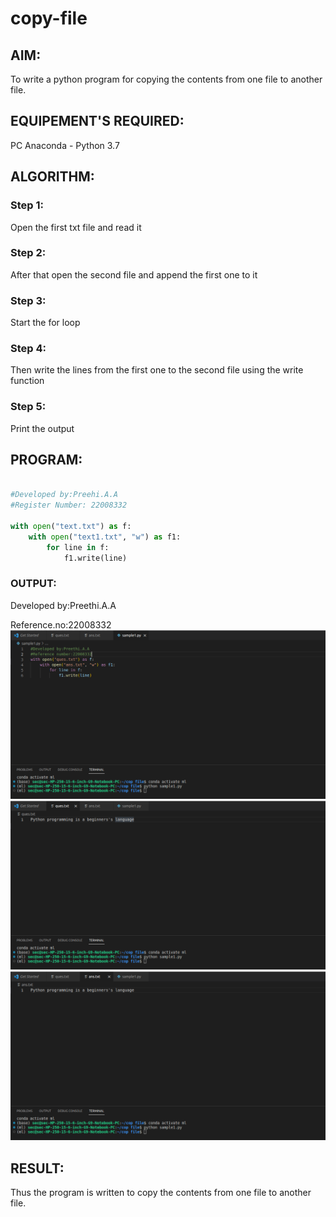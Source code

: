 # copy-file

## AIM:

To write a python program for copying the contents from one file to another file.

## EQUIPEMENT'S REQUIRED: 

PC
Anaconda - Python 3.7

## ALGORITHM: 

### Step 1:
Open the first txt file and read it

### Step 2:
After that open the second file and append the first one to it 
 
### Step 3: 
Start the for loop

### Step 4:
 Then write the lines from the first one to the second file using the write function 

### Step 5: 
Print the output

## PROGRAM:
```python

#Developed by:Preehi.A.A
#Register Number: 22008332

with open("text.txt") as f:
    with open("text1.txt", "w") as f1:
        for line in f:
            f1.write(line)
```
### OUTPUT:
Developed by:Preethi.A.A

Reference.no:22008332
![](copy%20file1.png)
![](copy%20file%202.png)
![](copy%20file%203.png)

## RESULT:

Thus the program is written to copy the contents from one file to another file.